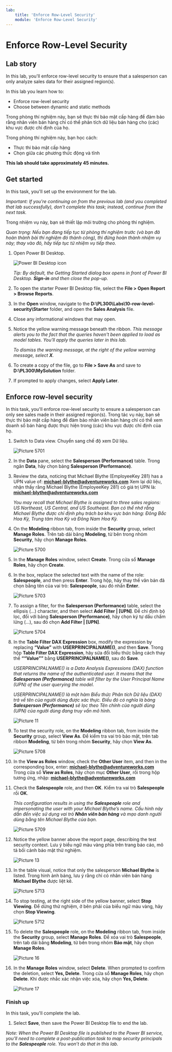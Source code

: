 ```yaml
---
lab:
    title: 'Enforce Row-Level Security'
    module: 'Enforce Row-Level Security'
---
```



# **Enforce Row-Level Security**

## **Lab story**

In this lab, you'll enforce row-level security to ensure that a salesperson can only analyze sales data for their assigned region(s).

In this lab you learn how to:

- Enforce row-level security
- Choose between dynamic and static methods

Trong phòng thí nghiệm này, bạn sẽ thực thi bảo mật cấp hàng để đảm bảo rằng nhân viên bán hàng chỉ có thể phân tích dữ liệu bán hàng cho (các) khu vực được chỉ định của họ.

Trong phòng thí nghiệm này, bạn học cách:

- Thực thi bảo mật cấp hàng
- Chọn giữa các phương thức động và tĩnh

**This lab should take approximately 45 minutes.**

## **Get started**

In this task, you'll set up the environment for the lab.

*Important: If you're continuing on from the previous lab (and you completed that lab successfully), don't complete this task; instead, continue from the next task.*

Trong nhiệm vụ này, bạn sẽ thiết lập môi trường cho phòng thí nghiệm.

*Quan trọng: Nếu bạn đang tiếp tục từ phòng thí nghiệm trước (và bạn đã hoàn thành bài thí nghiệm đó thành công), thì đừng hoàn thành nhiệm vụ này; thay vào đó, hãy tiếp tục từ nhiệm vụ tiếp theo.*

1. Open Power BI Desktop.

    ![Power BI Desktop icon](Linked_image_Files/02-load-data-with-power-query-in-power-bi-desktop_image1.png)

    *Tip: By default, the Getting Started dialog box opens in front of Power BI Desktop. **Sign-in** and then close the pop-up.*

1. To open the starter Power BI Desktop file, select the **File > Open Report > Browse Reports**.

1. In the **Open** window, navigate to the **D:\PL300\Labs\10-row-level-security\Starter** folder, and open the **Sales Analysis** file.

1. Close any informational windows that may open.

1. Notice the yellow warning message beneath the ribbon. *This message alerts you to the fact that the queries haven't been applied to load as model tables. You’ll apply the queries later in this lab.*
    
	*To dismiss the warning message, at the right of the yellow warning message, select **X**.*

1. To create a copy of the file, go to **File > Save As** and save to **D:\PL300\MySolution** folder.

1. If prompted to apply changes, select **Apply Later**.

## **Enforce row-level security**

In this task, you'll enforce row-level security to ensure a salesperson can only see sales made in their assigned region(s).
Trong tác vụ này, bạn sẽ thực thi bảo mật cấp hàng để đảm bảo nhân viên bán hàng chỉ có thể xem doanh số bán hàng được thực hiện trong (các) khu vực được chỉ định của họ.

1. Switch to Data view.
Chuyển sang chế độ xem Dữ liệu.

   ![Picture 5701](Linked_image_Files/04-configure-data-model-in-power-bi-desktop-advanced_image20.png)

1. In the **Data** pane, select the **Salesperson (Performance)** table.
Trong ngăn **Data**, hãy chọn bảng **Salesperson (Performance)**.

1. Review the data, noticing that Michael Blythe (EmployeeKey 281) has a UPN value of: **michael-blythe@adventureworks.com**
Xem lại dữ liệu, nhận thấy rằng Michael Blythe (EmployeeKey 281) có giá trị UPN là: **michael-blythe@adventureworks.com**
    
	*You may recall that Michael Blythe is assigned to three sales regions: US Northeast, US Central, and US Southeast.*
   *Bạn có thể nhớ rằng Michael Blythe được chỉ định phụ trách ba khu vực bán hàng: Đông Bắc Hoa Kỳ, Trung tâm Hoa Kỳ và Đông Nam Hoa Kỳ.*

1. On the **Modeling** ribbon tab, from inside the **Security** group, select **Manage Roles**.
Trên tab dải băng **Modeling**, từ bên trong nhóm **Security**, hãy chọn **Manage Roles**.

    ![Picture 5700](Linked_image_Files/04-configure-data-model-in-power-bi-desktop-advanced_image21.png)

1. In the **Manage Roles** window, select **Create**.
Trong cửa sổ **Manage Roles**, hãy chọn **Create**.

1. In the box, replace the selected text with the name of the role: **Salespeople**, and then press **Enter**.
Trong hộp, hãy thay thế văn bản đã chọn bằng tên của vai trò: **Salespeople**, sau đó nhấn **Enter**.

   ![Picture 5703](Linked_image_Files/04-configure-data-model-in-power-bi-desktop-advanced_image23.png)

1. To assign a filter, for the **Salesperson (Performance)** table, select the ellipsis (…) character, and then select **Add Filter \| [UPN]**.
Để chỉ định bộ lọc, đối với bảng **Salesperson (Performance)**, hãy chọn ký tự dấu chấm lửng (…), sau đó chọn **Add Filter \| [UPN]**.

   ![Picture 5704](Linked_image_Files/04-configure-data-model-in-power-bi-desktop-advanced_image24.png)

1. In the **Table Filter DAX Expression** box, modify the expression by replacing **“Value”** with **USERPRINCIPALNAME()**, and then **Save**.
Trong hộp **Table Filter DAX Expression**, hãy sửa đổi biểu thức bằng cách thay thế **““Value””** bằng **USERPRINCIPALNAME()**, sau đó **Save**.
    
	*USERPRINCIPALNAME() is a Data Analysis Expressions (DAX) function that returns the name of the authenticated user. It means that the **Salesperson (Performance)** table will filter by the User Principal Name (UPN) of the user querying the model.*

   *USERPRINCIPALNAME() là một hàm Biểu thức Phân tích Dữ liệu (DAX) trả về tên của người dùng được xác thực. Điều đó có nghĩa là bảng **Salesperson (Performance)** sẽ lọc theo Tên chính của người dùng (UPN) của người dùng đang truy vấn mô hình.*

   ![Picture 11](Linked_image_Files/04-configure-data-model-in-power-bi-desktop-advanced_image25.png)

1. To test the security role, on the **Modeling** ribbon tab, from inside the **Security** group, select **View As**.
Để kiểm tra vai trò bảo mật, trên tab ribbon **Modeling**, từ bên trong nhóm **Security**, hãy chọn **View As**.

   ![Picture 5708](Linked_image_Files/04-configure-data-model-in-power-bi-desktop-advanced_image27.png)

1. In the **View as Roles** window, check the **Other User** item, and then in the corresponding box, enter: **michael-blythe@adventureworks.com**
Trong cửa sổ **View as Roles**, hãy chọn mục **Other User**, rồi trong hộp tương ứng, nhập: **michael-blythe@adventureworks.com**

1. Check the **Salespeople** role, and then **OK**.
Kiểm tra vai trò **Salespeople** rồi **OK**.
    
	*This configuration results in using the **Salespeople** role and impersonating the user with your Michael Blythe’s name.*
   *Cấu hình này dẫn đến việc sử dụng vai trò **Nhân viên bán hàng** và mạo danh người dùng bằng tên Michael Blythe của bạn.*

   ![Picture 5709](Linked_image_Files/04-configure-data-model-in-power-bi-desktop-advanced_image28.png)

1. Notice the yellow banner above the report page, describing the test security context.
Lưu ý biểu ngữ màu vàng phía trên trang báo cáo, mô tả bối cảnh bảo mật thử nghiệm.

   ![Picture 13](Linked_image_Files/04-configure-data-model-in-power-bi-desktop-advanced_image30.png)

1. In the table visual, notice that only the salesperson **Michael Blythe** is listed.
Trong hình ảnh bảng, lưu ý rằng chỉ có nhân viên bán hàng **Michael Blythe** được liệt kê.

   ![Picture 5713](Linked_image_Files/04-configure-data-model-in-power-bi-desktop-advanced_image31.png)

1. To stop testing, at the right side of the yellow banner, select **Stop Viewing**.
Để dừng thử nghiệm, ở bên phải của biểu ngữ màu vàng, hãy chọn **Stop Viewing**.

   ![Picture 5712](Linked_image_Files/04-configure-data-model-in-power-bi-desktop-advanced_image32.png)

1. To delete the **Salespeople** role, on the **Modeling** ribbon tab, from inside the **Security** group, select **Manage Roles**.
Để xóa vai trò **Salespeople**, trên tab dải băng **Modeling**, từ bên trong nhóm **Bảo mật**, hãy chọn **Manage Roles**.

   ![Picture 16](Linked_image_Files/04-configure-data-model-in-power-bi-desktop-advanced_image33.png)

1. In the **Manage Roles** window, select **Delete**. When prompted to confirm the deletion, select **Yes, Delete**.
Trong cửa sổ **Manage Roles**, hãy chọn **Delete**. Khi được nhắc xác nhận việc xóa, hãy chọn **Yes, Delete**.

   ![Picture 17](Linked_image_Files/04-configure-data-model-in-power-bi-desktop-advanced_image34.png)

### **Finish up**

In this task, you'll complete the lab.

1. Select **Save**, then save the Power BI Desktop file to end the lab.

*Note: When the Power BI Desktop file is published to the Power BI service, you’ll need to complete a post-publication task to map security principals to the **Salespeople** role. You won’t do that in this lab.*
